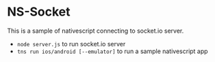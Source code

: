 # NS-Socket

This is a sample of nativescript connecting to socket.io server.

- `node server.js` to run socket.io server
- `tns run ios/android [--emulator]` to run a sample nativescript app
